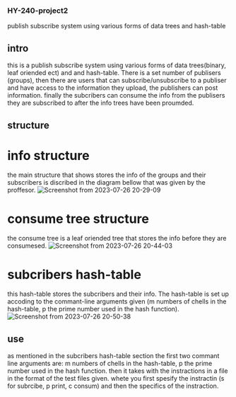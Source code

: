 ### HY-240-project2
publish subscribe system using various forms of data trees and hash-table

## intro
this is a publish subscribe system using various forms of data trees(binary, leaf oriended ect) and and hash-table. There is a set number of publisers (groups),
then there are users that can subscribe/unsubscribe to a publiser and have access to the information they upload, the publishers can post information. 
finally the subcribers can consume the info from the publisers they are subscribed to after the info trees have been proumded.

## structure

# info structure
the main structure that shows stores the info of the groups and their subscribers is discribed in the diagram bellow that was given by the proffesor.
![Screenshot from 2023-07-26 20-29-09](https://github.com/GeorgeXiroudakis/HY-240-project2/assets/138579604/71334f9e-4f4e-4447-ae02-046e26b2881b)

# consume tree structure

the consume tree is a leaf oriended tree that stores the info before they are consumesed.
![Screenshot from 2023-07-26 20-44-03](https://github.com/GeorgeXiroudakis/HY-240-project2/assets/138579604/59f43927-0751-4908-ab1d-83b13d5544cb)

# subcribers hash-table
this hash-table stores the subcribers and their info. The hash-table is set up accoding to the commant-line arguments given (m numbers of chells in the hash-table,
p the prime number used in the hash function). 
![Screenshot from 2023-07-26 20-50-38](https://github.com/GeorgeXiroudakis/HY-240-project2/assets/138579604/909ee60a-74b6-435b-a17e-80b93a8a66ba)

## use
as mentioned in the subcribers hash-table section the first two commant line arguments are: m numbers of chells in the hash-table,
p the prime number used in the hash function.
then it takes with the instractions in a file in the format of the test files given. whete you first spesify the instractin (s for subrcibe, p print, c consum) and then the specifics of the instraction.
